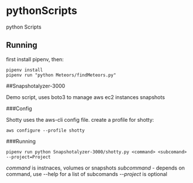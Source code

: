 # pythonScripts
python Scripts
## Running 
first install pipenv, then:

```
pipenv install
pipenv run "python Meteors/findMeteors.py"
```

##Snapshotalyzer-3000

Demo script, uses boto3 to manage aws ec2 instances snapshots

###Config

Shotty uses the aws-cli config file. create a profile for shotty:

`aws configure --profile shotty`

###Running

`pipenv run python Snapshotalyzer-3000/shotty.py <command> <subcomand> --project=Project`

*command* is instnaces, volumes or snapshots
*subcommand* - depends on command, use  <command> --help for a list of subcomands
*--project* is optional


